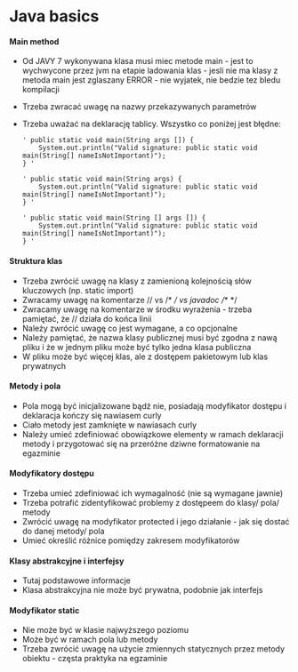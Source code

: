 # Java basics

#### Main method

-	Od JAVY 7 wykonywana klasa musi miec metode main - jest to wychwycone przez jvm na etapie ladowania klas - jesli nie ma klasy z metoda main
	jest zglaszany ERROR - nie wyjatek, nie bedzie tez bledu kompilacji
-   Trzeba zwracać uwagę na nazwy przekazywanych parametrów
-   Trzeba uważać na deklarację tablicy. Wszystko co poniżej jest błędne:
        
        ' public static void main(String args []) {
            System.out.println("Valid signature: public static void main(String[] nameIsNotImportant)");
        } '
        
        ' public static void main(String args) {
            System.out.println("Valid signature: public static void main(String[] nameIsNotImportant)");
        } '
        
        ' public static void main(String [] args []) {
            System.out.println("Valid signature: public static void main(String[] nameIsNotImportant)");
        } '

#### Struktura klas

-   Trzeba zwrócić uwagę na klasy z zamienioną kolejnością słów kluczowych (np. static import)
-   Zwracamy uwagę na komentarze // vs /* */  vs javadoc /** */
-   Zwracamy uwagę na komentarze w środku wyrażenia - trzeba pamiętać, że // działa do końca linii
-   Należy zwrócić uwagę co jest wymagane, a co opcjonalne
-   Należy pamiętać, że nazwa klasy publicznej musi być zgodna z nawą pliku i że w jednym pliku może być tylko jedna klasa publiczna
-   W pliku może być więcej klas, ale z dostępem pakietowym lub klas prywatnych

#### Metody i pola

-   Pola mogą być inicjalizowane bądź nie, posiadają modyfikator dostępu i deklaracja kończy się nawiasem curly
-   Ciało metody jest zamknięte w nawiasach curly
-   Należy umieć zdefiniować obowiązkowe elementy w ramach deklaracji metody i przygotować się na przeróżne dziwne formatowanie na egazminie


#### Modyfikatory dostępu

-   Trzeba umieć zdefiniować ich wymagalność (nie są wymagane jawnie)
-   Trzeba potrafić zidentyfikować problemy z dostępeem do klasy/ pola/ metody
-   Zwrócić uwagę na modyfikator protected i jego działanie - jak się dostać do danej metody/ pola
-   Umieć określić różnice pomiędzy zakresem modyfikatorów

#### Klasy abstrakcyjne i interfejsy

-   Tutaj podstawowe informacje
-   Klasa abstrakcyjna nie może być prywatna, podobnie jak interfejs

#### Modyfikator static

-   Nie może być w klasie najwyższego poziomu
-   Może być w ramach pola lub metody
-   Trzeba zwrócić uwagę na użycie zmiennych statycznych przez metody obiektu - częsta praktyka na egzaminie




